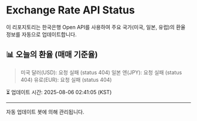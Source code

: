 
# Exchange Rate API Status

이 리포지토리는 한국은행 Open API를 사용하여 주요 국가(미국, 일본, 유럽)의 환율 정보를 자동으로 업데이트합니다.

## 📊 오늘의 환율 (매매 기준율)
> 미국 달러(USD): 요청 실패 (status 404)
> 일본 엔(JPY): 요청 실패 (status 404)
> 유로(EUR): 요청 실패 (status 404)

⏳ 업데이트 시간: 2025-08-06 02:41:05 (KST)

---
자동 업데이트 봇에 의해 관리됩니다.
